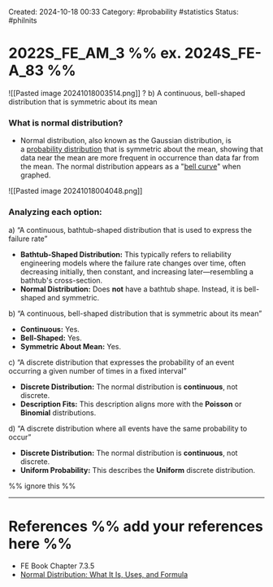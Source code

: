 Created: 2024-10-18 00:33
Category: #probability #statistics
Status: #philnits



# 2022S_FE_AM_3 %% ex. 2024S_FE-A_83 %%

![[Pasted image 20241018003514.png]]
?
b) A continuous, bell-shaped distribution that is symmetric about its mean

### What is normal distribution?
- Normal distribution, also known as the Gaussian distribution, is a [probability distribution](https://www.investopedia.com/terms/p/probabilitydistribution.asp) that is symmetric about the mean, showing that data near the mean are more frequent in occurrence than data far from the mean. The normal distribution appears as a "[bell curve](https://www.investopedia.com/terms/b/bell-curve.asp)" when graphed.

![[Pasted image 20241018004048.png]]
### Analyzing each option:
a) “A continuous, bathtub-shaped distribution that is used to express the failure rate”
- **Bathtub-Shaped Distribution:** This typically refers to reliability engineering models where the failure rate changes over time, often decreasing initially, then constant, and increasing later—resembling a bathtub's cross-section.
- **Normal Distribution:** Does **not** have a bathtub shape. Instead, it is bell-shaped and symmetric.

b) “A continuous, bell-shaped distribution that is symmetric about its mean”
- **Continuous:** Yes.
- **Bell-Shaped:** Yes.
- **Symmetric About Mean:** Yes.

c) “A discrete distribution that expresses the probability of an event occurring a given number of   times in a fixed interval”
- **Discrete Distribution:** The normal distribution is **continuous**, not discrete.
- **Description Fits:** This description aligns more with the **Poisson** or **Binomial** distributions.

d) “A discrete distribution where all events have the same probability to occur”
- **Discrete Distribution:** The normal distribution is **continuous**, not discrete.
- **Uniform Probability:** This describes the **Uniform** discrete distribution.

%% ignore this %%
<!--SR:!2025-03-11,4,270-->
---









# References %% add your references here %%
- FE Book Chapter 7.3.5
- [Normal Distribution: What It Is, Uses, and Formula](https://www.investopedia.com/terms/n/normaldistribution.asp)
